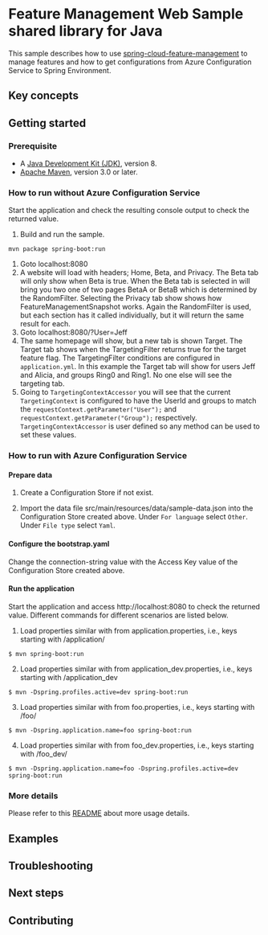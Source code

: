 # Feature Management Web Sample shared library for Java

This sample describes how to use [spring-cloud-feature-management](https://github.com/Azure/azure-sdk-for-java/blob/master/sdk/appconfiguration/azure-spring-cloud-feature-management/README.md) to manage features and how to get configurations from Azure Configuration Service to Spring Environment.

## Key concepts
## Getting started

### Prerequisite

* A [Java Development Kit (JDK)](https://docs.microsoft.com/en-us/java/azure/jdk/?view=azure-java-stable), version 8.
* [Apache Maven](http://maven.apache.org/), version 3.0 or later.

### How to run without Azure Configuration Service
Start the application and check the resulting console output to check the returned value.

1. Build and run the sample.

```terminal
mvn package spring-boot:run
```

1. Goto localhost:8080
1. A website will load with headers; Home, Beta, and Privacy. The Beta tab will only show when Beta is true. When the Beta tab is selected in will bring you two one of two pages BetaA or BetaB which is determined by the RandomFilter. Selecting the Privacy tab show shows how FeatureManagementSnapshot works. Again the RandomFilter is used, but each section has it called individually, but it will return the same result for each.
1. Goto localhost:8080/?User=Jeff
1. The same homepage will show, but a new tab is shown Target. The Target tab shows when the TargetingFilter returns true for the target feature flag. The TargetingFilter conditions are configured in `application.yml`. In this example the Target tab will show for users Jeff and Alicia, and groups Ring0 and Ring1. No one else will see the targeting tab.
1. Going to `TargetingContextAccessor` you will see that the current `TargetingContext` is configured to have the UserId and groups to match the `requestContext.getParameter("User");` and `requestContext.getParameter("Group");` respectively. `TargetingContextAccessor` is user defined so any method can be used to set these values.

### How to run with Azure Configuration Service

#### Prepare data

1. Create a Configuration Store if not exist.

2. Import the data file src/main/resources/data/sample-data.json into the Configuration Store created above. Under `For language` select `Other`. Under `File type` select `Yaml`.

#### Configure the bootstrap.yaml

Change the connection-string value with the Access Key value of the Configuration Store created above.

#### Run the application

Start the application and access http://localhost:8080 to check the returned value. Different commands for different scenarios are listed below.

1. Load properties similar with from application.properties, i.e., keys starting with /application/
```
$ mvn spring-boot:run
```

2. Load properties similar with from application_dev.properties, i.e., keys starting with /application_dev
```
$ mvn -Dspring.profiles.active=dev spring-boot:run
```

3. Load properties similar with from foo.properties, i.e., keys starting with /foo/
```
$ mvn -Dspring.application.name=foo spring-boot:run
```

4. Load properties similar with from foo_dev.properties, i.e., keys starting with /foo_dev/
```
$ mvn -Dspring.application.name=foo -Dspring.profiles.active=dev spring-boot:run
```

### More details

Please refer to this [README](https://github.com/Azure/azure-sdk-for-java/blob/master/sdk/appconfiguration/azure-spring-cloud-starter-appconfiguration-config/README.md) about more usage details. 

## Examples
## Troubleshooting
## Next steps
## Contributing
